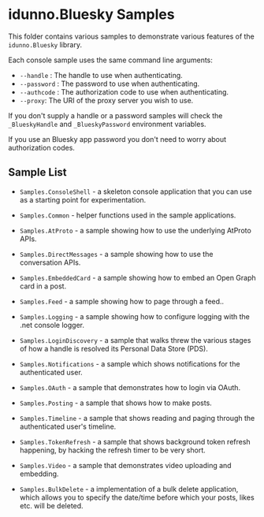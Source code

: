 # idunno.Bluesky Samples

This folder contains various samples to demonstrate various features of the `idunno.Bluesky` library.

Each console sample uses the same command line arguments:

* `--handle` : The handle to use when authenticating.
* `--password` : The password to use when authenticating.
* `--authcode` : The authorization code to use when authenticating.
* `--proxy`: The URI of the proxy server you wish to use.

If you don't supply a handle or a password samples will check the `_BlueskyHandle` and `_BlueskyPassword` environment variables.

If you use an Bluesky app password you don't need to worry about authorization codes.

## Sample List

* `Samples.ConsoleShell` - a skeleton console application that you can use as a starting point for experimentation.
* `Samples.Common` - helper functions used in the sample applications.

* `Samples.AtProto` - a sample showing how to use the underlying AtProto APIs.
* `Samples.DirectMessages` - a sample showing how to use the conversation APIs.
* `Samples.EmbeddedCard` - a sample showing how to embed an Open Graph card in a post.
* `Samples.Feed` - a sample showing how to page through a feed..
* `Samples.Logging` - a sample showing how to configure logging with the .net console logger.
* `Samples.LoginDiscovery` - a sample that walks threw the various stages of how a handle is resolved its Personal Data Store (PDS).
* `Samples.Notifications` - a sample which shows notifications for the authenticated user.
* `Samples.OAuth` - a sample that demonstrates how to login via OAuth.
* `Samples.Posting` - a sample that shows how to make posts.
* `Samples.Timeline` - a sample that shows reading and paging through the authenticated user's timeline.
* `Samples.TokenRefresh` - a sample that shows background token refresh happening, by hacking the refresh timer to be very short.
* `Samples.Video` - a sample that demonstrates video uploading and embedding.

* `Samples.BulkDelete` - a implementation of a bulk delete application, which allows you to specify the date/time before which your posts, likes etc. will be deleted.
